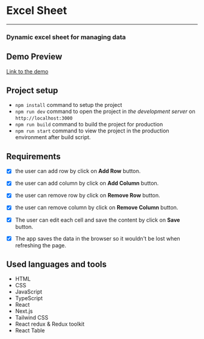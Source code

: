 # Excel Sheet

---

### Dynamic excel sheet for managing data

## Demo Preview

[Link to the demo]()

## Project setup

- `npm install` command to setup the project
- `npm run dev` command to open the project in _the development server_ on `http://localhost:3000`
- `npm run build` command to build the project for production
- `npm run start` command to view the project in the production environment after build script.

## Requirements

- [x] the user can add row by click on **Add Row** button.

- [x] the user can add column by click on **Add Column** button.

- [x] the user can remove row by click on **Remove Row** button.

- [x] the user can remove column by click on **Remove Column** button.

- [x] The user can edit each cell and save the content by click on **Save** button.

- [x] The app saves the data in the browser so it wouldn't be lost when refreshing the page.

## Used languages and tools

- HTML
- CSS
- JavaScript
- TypeScript
- React
- Next.js
- Tailwind CSS
- React redux & Redux toolkit
- React Table

